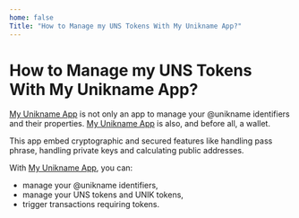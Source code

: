 ```yaml
---
home: false
Title: "How to Manage my UNS Tokens With My Unikname App?"
---
```


# How to Manage my UNS Tokens With My Unikname App?

[My Unikname App](https://my.unikname.app/) is not only an app to manage your @unikname identifiers and their properties. [My Unikname App](https://my.unikname.app/) is also, and before all, a wallet. 

This app embed cryptographic and secured features like handling pass phrase, handling private keys and calculating public addresses. 

With [My Unikname App](https://my.unikname.app/), you can:
- manage your @unikname identifiers,
- manage your UNS tokens and UNIK tokens,
- trigger transactions requiring tokens.